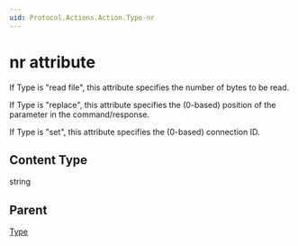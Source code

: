 ```yaml
---
uid: Protocol.Actions.Action.Type-nr
---
```


# nr attribute

If Type is "read file", this attribute specifies the number of bytes to be read.

If Type is "replace", this attribute specifies the (0-based) position of the parameter in the command/response.

If Type is "set", this attribute specifies the (0-based) connection ID.

## Content Type

string

## Parent

[Type](xref:Protocol.Actions.Action.Type)
